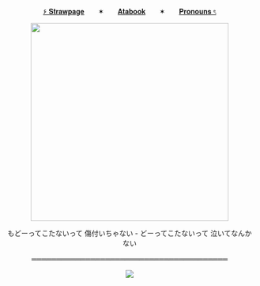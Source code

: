 <p align="center">
  <a href="https://deepinkman.straw.page">۶ 𝐒𝐭𝐫𝐚𝐰𝐩𝐚𝐠𝐞</a>  ✶  <a href="https://deepinkman.atabook.org">𝐀𝐭𝐚𝐛𝐨𝐨𝐤</a>  ✶  <a href="https://pronouns.cc/@deepinkman">𝐏𝐫𝐨𝐧𝐨𝐮𝐧𝐬 ৎ</a>

<p align="center">
  <img src="https://pa1.aminoapps.com/5830/e89c6954342d6dbb7f90032fe0d24801d731eae5_hq.gif" width="400" />
</p>

<p align="center">
  もどーってこたないって 傷付いちゃない - どーってこたないって 泣いてなんかない
</p>
<p align="center">
  ════════════════════════════════════════
</p>
<p align="center">
  <img src="https://komarev.com/ghpvc/?username=deepinkman-username&color=530d0d&style=plastic&label=stalkers&abreviated=true">
</p>
